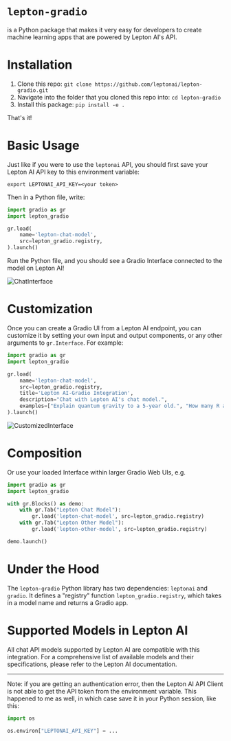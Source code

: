 # `lepton-gradio`

is a Python package that makes it very easy for developers to create machine learning apps that are powered by Lepton AI's API.

# Installation

1. Clone this repo: `git clone https://github.com/leptonai/lepton-gradio.git`
2. Navigate into the folder that you cloned this repo into: `cd lepton-gradio`
3. Install this package: `pip install -e .`

<!-- ```bash
pip install lepton-gradio
``` -->

That's it! 

# Basic Usage

Just like if you were to use the `leptonai` API, you should first save your Lepton AI API key to this environment variable:

```
export LEPTONAI_API_KEY=<your token>
```

Then in a Python file, write:

```python
import gradio as gr
import lepton_gradio

gr.load(
    name='lepton-chat-model',
    src=lepton_gradio.registry,
).launch()
```

Run the Python file, and you should see a Gradio Interface connected to the model on Lepton AI!

![ChatInterface](chatinterface.png)

# Customization 

Once you can create a Gradio UI from a Lepton AI endpoint, you can customize it by setting your own input and output components, or any other arguments to `gr.Interface`. For example:

```py
import gradio as gr
import lepton_gradio

gr.load(
    name='lepton-chat-model',
    src=lepton_gradio.registry,
    title='Lepton AI-Gradio Integration',
    description="Chat with Lepton AI's chat model.",
    examples=["Explain quantum gravity to a 5-year old.", "How many R are there in the word Strawberry?"]
).launch()
```

![CustomizedInterface](custom_chat_lepton.png)

# Composition

Or use your loaded Interface within larger Gradio Web UIs, e.g.

```python
import gradio as gr
import lepton_gradio

with gr.Blocks() as demo:
    with gr.Tab("Lepton Chat Model"):
        gr.load('lepton-chat-model', src=lepton_gradio.registry)
    with gr.Tab("Lepton Other Model"):
        gr.load('lepton-other-model', src=lepton_gradio.registry)

demo.launch()
```

# Under the Hood

The `lepton-gradio` Python library has two dependencies: `leptonai` and `gradio`. It defines a "registry" function `lepton_gradio.registry`, which takes in a model name and returns a Gradio app.

# Supported Models in Lepton AI

All chat API models supported by Lepton AI are compatible with this integration. For a comprehensive list of available models and their specifications, please refer to the Lepton AI documentation.

-------

Note: if you are getting an authentication error, then the Lepton AI API Client is not able to get the API token from the environment variable. This happened to me as well, in which case save it in your Python session, like this:

```py
import os

os.environ["LEPTONAI_API_KEY"] = ...
```
